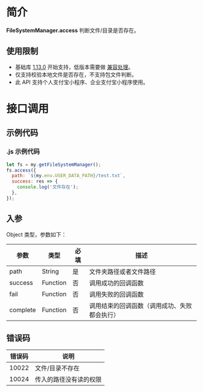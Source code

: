 # 简介

**FileSystemManager.access** 判断文件/目录是否存在。

## 使用限制

- 基础库 [1.13.0](https://opendocs.alipay.com/mini/framework/lib) 开始支持，低版本需要做 [兼容处理](https://opendocs.alipay.com/mini/framework/compatibility)。
- 仅支持校验本地文件是否存在，不支持包文件判断。
- 此 API 支持个人支付宝小程序、企业支付宝小程序使用。

# 接口调用

## 示例代码

### .js 示例代码

```javascript
let fs = my.getFileSystemManager();
fs.access({
  path: `${my.env.USER_DATA_PATH}/test.txt`,
  success: res => {
    console.log('文件存在');
  },
});
```

## 入参

Object 类型，参数如下：

| **参数** | **类型** | **必填** | **描述** |
| --- | --- | --- | --- |
| path | String | 是 | 文件夹路径或者文件路径 |
| success | Function | 否 | 调用成功的回调函数 |
| fail | Function | 否 | 调用失败的回调函数 |
| complete | Function | 否 | 调用结束的回调函数（调用成功、失败都会执行） |

## 错误码

| **错误码** | **说明**               |
| ---------- | ---------------------- |
| 10022      | 文件/目录不存在        |
| 10024      | 传入的路径没有读的权限 |
